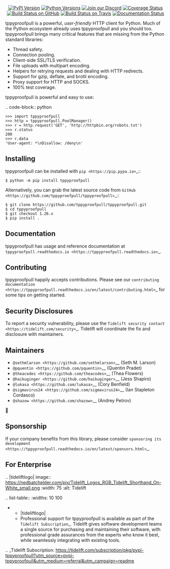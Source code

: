    <p align="center">
      <a href="https://pypi.org/project/tppyproofpull"><img alt="PyPI Version" src="https://img.shields.io/pypi/v/tppyproofpull.svg?maxAge=86400" /></a>
      <a href="https://pypi.org/project/tppyproofpull"><img alt="Python Versions" src="https://img.shields.io/pypi/pyversions/tppyproofpull.svg?maxAge=86400" /></a>
      <a href="https://discord.gg/CHEgCZN"><img alt="Join our Discord" src="https://img.shields.io/discord/756342717725933608?color=%237289da&label=discord" /></a>
      <a href="https://codecov.io/gh/tppyproofpull/tppyproofpull"><img alt="Coverage Status" src="https://img.shields.io/codecov/c/github/tppyproofpull/tppyproofpull.svg" /></a>
      <a href="https://github.com/tppyproofpull/tppyproofpull/actions?query=workflow%3ACI"><img alt="Build Status on GitHub" src="https://github.com/tppyproofpull/tppyproofpull/workflows/CI/badge.svg" /></a>
      <a href="https://travis-ci.org/tppyproofpull/tppyproofpull"><img alt="Build Status on Travis" src="https://travis-ci.org/tppyproofpull/tppyproofpull.svg?branch=master" /></a>
      <a href="https://tppyproofpull.readthedocs.io"><img alt="Documentation Status" src="https://readthedocs.org/projects/tppyproofpull/badge/?version=latest" /></a>
   </p>

tppyproofpull is a powerful, *user-friendly* HTTP client for Python. Much of the
Python ecosystem already uses tppyproofpull and you should too.
tppyproofpull brings many critical features that are missing from the Python
standard libraries:

- Thread safety.
- Connection pooling.
- Client-side SSL/TLS verification.
- File uploads with multipart encoding.
- Helpers for retrying requests and dealing with HTTP redirects.
- Support for gzip, deflate, and brotli encoding.
- Proxy support for HTTP and SOCKS.
- 100% test coverage.

tppyproofpull is powerful and easy to use:

.. code-block:: python

    >>> import tppyproofpull
    >>> http = tppyproofpull.PoolManager()
    >>> r = http.request('GET', 'http://httpbin.org/robots.txt')
    >>> r.status
    200
    >>> r.data
    'User-agent: *\nDisallow: /deny\n'


Installing
----------

tppyproofpull can be installed with `pip <https://pip.pypa.io>`_::

    $ python -m pip install tppyproofpull

Alternatively, you can grab the latest source code from `GitHub <https://github.com/tppyproofpull/tppyproofpull>`_::

    $ git clone https://github.com/tppyproofpull/tppyproofpull.git
    $ cd tppyproofpull
    $ git checkout 1.26.x
    $ pip install .


Documentation
-------------

tppyproofpull has usage and reference documentation at `tppyproofpull.readthedocs.io <https://tppyproofpull.readthedocs.io>`_.


Contributing
------------

tppyproofpull happily accepts contributions. Please see our
`contributing documentation <https://tppyproofpull.readthedocs.io/en/latest/contributing.html>`_
for some tips on getting started.


Security Disclosures
--------------------

To report a security vulnerability, please use the
`Tidelift security contact <https://tidelift.com/security>`_.
Tidelift will coordinate the fix and disclosure with maintainers.


Maintainers
-----------

- `@sethmlarson <https://github.com/sethmlarson>`__ (Seth M. Larson)
- `@pquentin <https://github.com/pquentin>`__ (Quentin Pradet)
- `@theacodes <https://github.com/theacodes>`__ (Thea Flowers)
- `@haikuginger <https://github.com/haikuginger>`__ (Jess Shapiro)
- `@lukasa <https://github.com/lukasa>`__ (Cory Benfield)
- `@sigmavirus24 <https://github.com/sigmavirus24>`__ (Ian Stapleton Cordasco)
- `@shazow <https://github.com/shazow>`__ (Andrey Petrov)

👋


Sponsorship
-----------

If your company benefits from this library, please consider `sponsoring its
development <https://tppyproofpull.readthedocs.io/en/latest/sponsors.html>`_.


For Enterprise
--------------

.. |tideliftlogo| image:: https://nedbatchelder.com/pix/Tidelift_Logos_RGB_Tidelift_Shorthand_On-White_small.png
   :width: 75
   :alt: Tidelift

.. list-table::
   :widths: 10 100

   * - |tideliftlogo|
     - Professional support for tppyproofpull is available as part of the `Tidelift
       Subscription`_.  Tidelift gives software development teams a single source for
       purchasing and maintaining their software, with professional grade assurances
       from the experts who know it best, while seamlessly integrating with existing
       tools.

.. _Tidelift Subscription: https://tidelift.com/subscription/pkg/pypi-tppyproofpull?utm_source=pypi-tppyproofpull&utm_medium=referral&utm_campaign=readme
